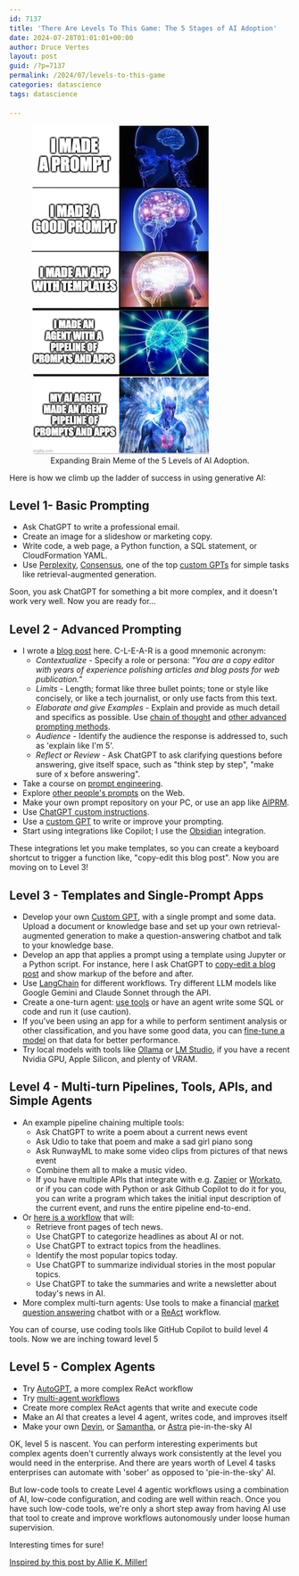 ```yaml
---
id: 7137
title: 'There Are Levels To This Game: The 5 Stages of AI Adoption'
date: 2024-07-28T01:01:01+00:00
author: Druce Vertes
layout: post
guid: /?p=7137
permalink: /2024/07/levels-to-this-game
categories: datascience
tags: datascience

---
```

<figure>
  <img
  src="/assets/2024/5levels-of-ai-small.jpg"
  alt="Expanding Brain Meme of the 5 Levels of AI Adoption.">
  <figcaption style="text-align: center;">
  Expanding Brain Meme of the 5 Levels of AI Adoption.
  </figcaption>
</figure>

<!--more-->

Here is how we climb up the ladder of success in using generative AI:

## Level 1- Basic Prompting

- Ask ChatGPT to write a professional email.
- Create an image for a slideshow or marketing copy.
- Write code, a web page, a Python function, a SQL statement, or CloudFormation YAML.
- Use [Perplexity](https://www.perplexity.ai/), [Consensus](https://consensus.app/), one of the top [custom GPTs](https://gptstore.ai/) for simple tasks like retrieval-augmented generation.

Soon, you ask ChatGPT for something a bit more complex, and it doesn't work very well. Now you are ready for…

## Level 2 - Advanced Prompting
- I wrote a [blog post](https://druce.ai/2024/01/prompting) here. C-L-E-A-R is a good mnemonic acronym:
	- *Contextualize* - Specify a role or persona: *"You are a copy editor with years of experience polishing articles and blog posts for web publication."*
	- *Limits* - Length; format like three bullet points; tone or style like concisely, or like a tech journalist, or only use facts from this text.
	- *Elaborate and give Examples* - Explain and provide as much detail and specifics as possible. Use [chain of thought](https://www.promptingguide.ai/techniques/cot) and [other advanced prompting methods](https://arxiv.org/abs/2407.12994).
	- *Audience* - Identify the audience the response is addressed to, such as 'explain like I'm 5'.
	- *Reflect or Review* - Ask ChatGPT to ask clarifying questions before answering, give itself space, such as "think step by step", "make sure of x before answering".
- Take a course on [prompt engineering](https://www.deeplearning.ai/short-courses/chatgpt-prompt-engineering-for-developers/).
- Explore [other people's prompts](https://github.com/f/awesome-chatgpt-prompts) on the Web.
- Make your own prompt repository on your PC, or use an app like [AIPRM](https://www.aiprm.com/).
- Use [ChatGPT custom instructions](https://openai.com/index/custom-instructions-for-chatgpt/).
- Use a [custom GPT](https://gptstore.ai/gpts?lang=&q=prompt) to write or improve your prompting.
- Start using integrations like Copilot; I use the [Obsidian](https://github.com/logancyang/obsidian-copilot) integration.

These integrations let you make templates, so you can create a keyboard shortcut to trigger a function like, "copy-edit this blog post". Now you are moving on to Level 3!

## Level 3 - Templates and Single-Prompt Apps

- Develop your own [Custom GPT](https://help.openai.com/en/articles/8554397-creating-a-gpt), with a single prompt and some data. Upload a document or knowledge base and set up your own retrieval-augmented generation to make a question-answering chatbot and talk to your knowledge base.
- Develop an app that applies a prompt using a template using Jupyter or a Python script. For instance, here I ask ChatGPT to [copy-edit a blog post](https://github.com/druce/AInewsbot/blob/main/CopyEdit.ipynb) and show markup of the before and after. 
- Use [LangChain](https://python.langchain.com/v0.1/docs/use_cases/) for different workflows. Try different LLM models like Google Gemini and Claude Sonnet through the API.
- Create a one-turn agent: [use tools](https://python.langchain.com/v0.1/docs/use_cases/tool_use/) or have an agent write some SQL or code and run it (use caution). 
- If you've been using an app for a while to perform sentiment analysis or other classification, and you have some good data, you can [fine-tune a model](https://platform.openai.com/docs/guides/fine-tuning) on that data for better performance.
- Try local models with tools like [Ollama](https://ollama.com/) or [LM Studio](https://lmstudio.ai/), if you have a recent Nvidia GPU, Apple Silicon, and plenty of VRAM.

## Level 4 - Multi-turn Pipelines, Tools,  APIs, and Simple Agents
- An example pipeline chaining multiple tools:
	- Ask ChatGPT to write a poem about a current news event
	- Ask Udio to take that poem and make a sad girl piano song
	- Ask RunwayML to make some video clips from pictures of that news event
	- Combine them all to make a music video.
    - If you have multiple APIs that integrate with e.g. [Zapier](https://zapier.com/) or [Workato](https://www.workato.com/), or if you can code with Python or ask Github Copilot to do it for you, you can write a program which takes the initial input description of the current event, and runs the entire pipeline end-to-end.
- Or [here is a workflow](https://github.com/druce/AInewsbot/blob/main/AInewsbot_langgraph.ipynb) that will:
	- Retrieve front pages of tech news.
	- Use ChatGPT to categorize headlines as about AI or not.
	- Use ChatGPT to extract topics from the headlines.
	- Identify the most popular topics today.
	- Use ChatGPT to summarize individual stories in the most popular topics.
	- Use ChatGPT to take the summaries and write a newsletter about today's news in AI.
- More complex multi-turn agents: Use tools to make a financial [market question answering](https://www.youtube.com/watch?v=zOOP7DBiwzs) chatbot with or a [ReAct](https://til.simonwillison.net/llms/python-react-pattern) workflow.

You can of course, use coding tools like GitHub Copilot to build level 4 tools. Now we are inching toward level 5

## Level 5 - Complex Agents
- Try [AutoGPT](https://news.agpt.co/), a more complex ReAct workflow
- Try [multi-agent workflows](https://www.microsoft.com/en-us/research/publication/autogen-enabling-next-gen-llm-applications-via-multi-agent-conversation-framework/)
- Create more complex ReAct agents that write and execute code
- Make an AI that creates a level 4 agent, writes code, and improves itself
- Make your own [Devin](https://github.com/OpenDevin/OpenDevin), or [Samantha](https://www.youtube.com/watch?v=vgYi3Wr7v_g), or [Astra](https://deepmind.google/technologies/gemini/project-astra/) pie-in-the-sky AI

OK, level 5 is nascent. You can perform interesting experiments but complex agents doen't currently always work consistently at the level you would need in the enterprise. And there are years worth of Level 4 tasks enterprises can automate with 'sober' as opposed to 'pie-in-the-sky' AI.

But low-code tools to create Level 4 agentic workflows using a combination of AI, low-code configuration, and coding are well within reach. Once you have such low-code tools, we're only a short step away from having AI use that tool to create and improve workflows autonomously under loose human supervision.

Interesting times for sure!

[Inspired by this post by Allie K. Miller!](https://www.linkedin.com/posts/alliekmiller_ai-cant-do-anything-it-just-writes-emails-activity-7222229312073027584-49wo?utm_source=share&utm_medium=member_desktop)
